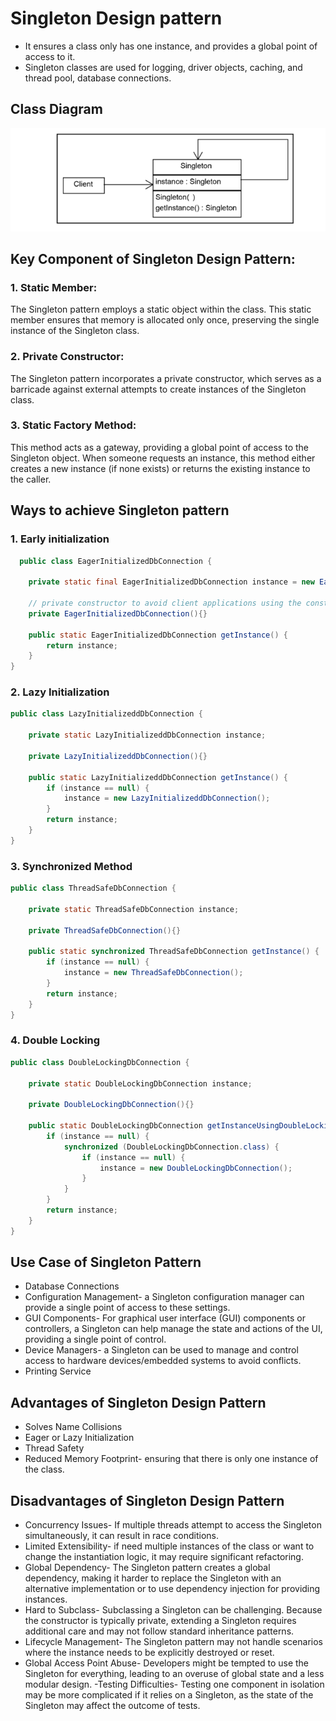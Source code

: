 # Singleton Design pattern
- It ensures a class only has one instance, and provides a global point of access to it. 
- Singleton classes are used for logging, driver objects, caching, and thread pool, database connections. 


## Class Diagram

![Alt text](./Singleton_Design_pattern.png)

## Key Component of Singleton Design Pattern:

### 1. Static Member:
The Singleton pattern employs a static object within the class. This static member ensures that memory is allocated only once, preserving the single instance of the Singleton class.

### 2. Private Constructor:
The Singleton pattern incorporates a private constructor, which serves as a barricade against external attempts to create instances of the Singleton class. 

### 3. Static Factory Method:
This method acts as a gateway, providing a global point of access to the Singleton object. When someone requests an instance, this method either creates a new instance (if none exists) or returns the existing instance to the caller.

## Ways to achieve Singleton pattern

 ### 1. Early initialization

```java
  public class EagerInitializedDbConnection {

    private static final EagerInitializedDbConnection instance = new EagerInitializedDbConnection();

    // private constructor to avoid client applications using the constructor
    private EagerInitializedDbConnection(){}

    public static EagerInitializedDbConnection getInstance() {
        return instance;
    }
}

```

### 2. Lazy Initialization 
```java
public class LazyInitializeddDbConnection {

    private static LazyInitializeddDbConnection instance;

    private LazyInitializeddDbConnection(){}

    public static LazyInitializeddDbConnection getInstance() {
        if (instance == null) {
            instance = new LazyInitializeddDbConnection();
        }
        return instance;
    }
}
```

### 3. Synchronized Method 
```java
public class ThreadSafeDbConnection {

    private static ThreadSafeDbConnection instance;

    private ThreadSafeDbConnection(){}

    public static synchronized ThreadSafeDbConnection getInstance() {
        if (instance == null) {
            instance = new ThreadSafeDbConnection();
        }
        return instance;
    }
}
```
### 4. Double Locking
```java
public class DoubleLockingDbConnection {

    private static DoubleLockingDbConnection instance;

    private DoubleLockingDbConnection(){}

    public static DoubleLockingDbConnection getInstanceUsingDoubleLocking() {
        if (instance == null) {
            synchronized (DoubleLockingDbConnection.class) {
                if (instance == null) {
                    instance = new DoubleLockingDbConnection();
                }
            }
        }
        return instance;
    }   
}
```
## Use Case of Singleton Pattern
- Database Connections
- Configuration Management- a Singleton configuration manager can provide a single point of access to these settings.
- GUI Components-  For graphical user interface (GUI) components or controllers, a Singleton can help manage the state and actions of the UI, providing a single point of control.
- Device Managers- a Singleton can be used to manage and control access to hardware devices/embedded systems to avoid conflicts.
- Printing Service

## Advantages of Singleton Design Pattern
- Solves Name Collisions
- Eager or Lazy Initialization
- Thread Safety
- Reduced Memory Footprint- ensuring that there is only one instance of the class.

## Disadvantages of Singleton Design Pattern
- Concurrency Issues- If multiple threads attempt to access the Singleton simultaneously, it can result in race conditions.
- Limited Extensibility- if need multiple instances of the class or want to change the instantiation logic, it may require significant refactoring.
- Global Dependency-  The Singleton pattern creates a global dependency, making it harder to replace the Singleton with an alternative implementation or to use dependency injection for providing instances.
- Hard to Subclass- Subclassing a Singleton can be challenging. Because the constructor is typically private, extending a Singleton requires additional care and may not follow standard inheritance patterns.
- Lifecycle Management- The Singleton pattern may not handle scenarios where the instance needs to be explicitly destroyed or reset.
- Global Access Point Abuse- Developers might be tempted to use the Singleton for everything, leading to an overuse of global state and a less modular design.
-Testing Difficulties- Testing one component in isolation may be more complicated if it relies on a Singleton, as the state of the Singleton may affect the outcome of tests.
